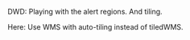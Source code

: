 DWD: Playing with the alert regions. And tiling.

Here: Use WMS with auto-tiling instead of tiledWMS.



